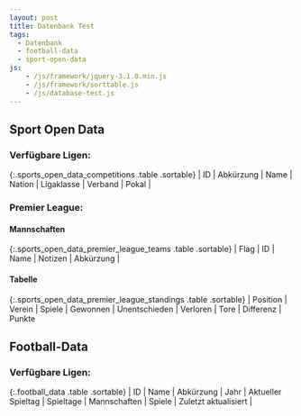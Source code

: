 ```yaml
---
layout: post
title: Datenbank Test
tags:
  - Datenbank
  - football-data
  - sport-open-data
js:
    - /js/framework/jquery-3.1.0.min.js
    - /js/framework/sorttable.js
    - /js/database-test.js
---
```


## Sport Open Data

### Verfügbare Ligen:

<div class="table-responsive" markdown="block">
{:.sports_open_data_competitions .table .sortable}
| ID | Abkürzung | Name | Nation | Ligaklasse | Verband | Pokal |

</div>

### Premier League:

#### Mannschaften

<div class="table-responsive" markdown="block">
{:.sports_open_data_premier_league_teams .table .sortable}
| Flag | ID | Name | Notizen | Abkürzung |

</div>

#### Tabelle

<div class="table-responsive" markdown="block">
{:.sports_open_data_premier_league_standings .table .sortable}
| Position | Verein | Spiele | Gewonnen | Unentschieden | Verloren | Tore | Differenz | Punkte

</div>


## Football-Data

### Verfügbare Ligen:

<div class="table-responsive" markdown="block">
{:.football_data .table .sortable}
| ID | Name | Abkürzung | Jahr | Aktueller Spieltag | Spieltage | Mannschaften | Spiele | Zuletzt aktualisiert |

</div>